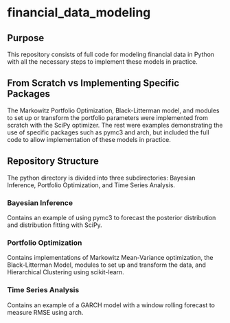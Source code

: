 # financial_data_modeling

## Purpose
This repository consists of full code for modeling financial data in Python with all the necessary steps to implement these models in practice. 

## From Scratch vs Implementing Specific Packages
The Markowitz Portfolio Optimization, Black-Litterman model, and modules to set up or transform the portfolio parameters were implemented from scratch with the SciPy optimizer. The rest were examples demonstrating the use of specific packages such as pymc3 and arch, but included the full code to allow implementation of these models in practice.

## Repository Structure
The python directory is divided into three subdirectories: Bayesian Inference, Portfolio Optimization, and Time Series Analysis.  

### Bayesian Inference 
Contains an example of using pymc3 to forecast the posterior distribution and distribution fitting with SciPy.

### Portfolio Optimization
Contains implementations of Markowitz Mean-Variance optimization, the Black-Litterman Model, modules to set up and transform the data, and Hierarchical Clustering using scikit-learn.

### Time Series Analysis 
Contains an example of a GARCH model with a window rolling forecast to measure RMSE using arch.
